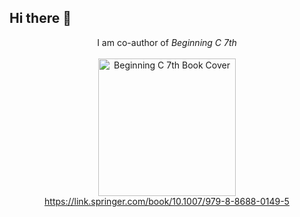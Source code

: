 ## Hi there 👋

<p align="center">
  I am co-author of <em>Beginning C 7th</em><br><br>
  <a href="https://link.springer.com/book/10.1007/979-8-8688-0149-5">
    <img 
      src="https://blogger.googleusercontent.com/img/b/R29vZ2xl/AVvXsEhXa7iWKAKg_DNRNtCT8Jtf-w6bY7QaCEc96lZ0cCbpg-U_MP6eolGx3csBzt7LmCwpF6gAFw_yilWw0NPQqz5brEIsN9rpqthwcp9ohV9YBWqlhlGWbdRI1XFiHO4_L9hdaX0W7x0M6dD2KNNdqQ63qM7bmUpurwRZt3c_BX_hwI-XaI5sXIY/s320/beg%20th%20979-8-8688-0149-5.webp" 
      alt="Beginning C 7th Book Cover" 
      width="220">
  </a><br>
  <a href="https://link.springer.com/book/10.1007/979-8-8688-0149-5">
    https://link.springer.com/book/10.1007/979-8-8688-0149-5
  </a>
</p>

